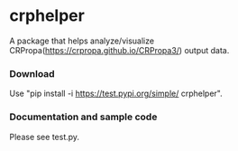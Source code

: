 # crphelper
A package that helps analyze/visualize CRPropa(https://crpropa.github.io/CRPropa3/) output data. 

### Download
Use "pip install -i https://test.pypi.org/simple/ crphelper".

### Documentation and sample code
Please see test.py.
